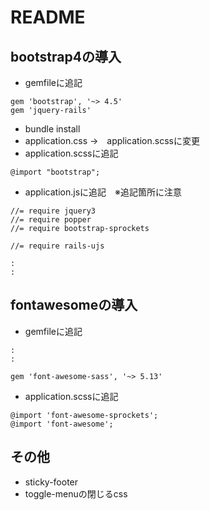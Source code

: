 # README

## bootstrap4の導入
- gemfileに追記
```
gem 'bootstrap', '~> 4.5'
gem 'jquery-rails'
```
- bundle install
- application.css →　application.scssに変更
- application.scssに追記
```
@import "bootstrap";
```
- application.jsに追記　※追記箇所に注意
```
//= require jquery3
//= require popper
//= require bootstrap-sprockets

//= require rails-ujs

:
:

```

## fontawesomeの導入
- gemfileに追記
```
:
:

gem 'font-awesome-sass', '~> 5.13'
```
- application.scssに追記

```
@import 'font-awesome-sprockets';
@import 'font-awesome';
```

## その他
- sticky-footer
- toggle-menuの閉じるcss